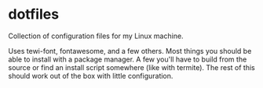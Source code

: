 # dotfiles
Collection of configuration files for my Linux machine. 

Uses tewi-font, fontawesome, and a few others. Most things you should be able to install with a package manager. A few you'll have to build from the source or find an install script somewhere (like with termite). The rest of this should work out of the box with little configuration.
